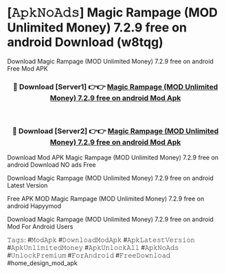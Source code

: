# [𝙰𝚙𝚔𝙽𝚘𝙰𝚍𝚜] Magic Rampage (MOD Unlimited Money) 7.2.9 free on android Download (w8tqg)
Download Magic Rampage (MOD Unlimited Money) 7.2.9 free on android Free Mod APK

<div align="center">
<h3>🔴 Download [Server1] 👉👉 <a href="https://apkcomod.com?title=Magic_Rampage_(MOD_Unlimited_Money)_7.2.9_free_on_android">Magic Rampage (MOD Unlimited Money) 7.2.9 free on android Mod Apk</a></h3><br>

<h3>🔴 Download [Server2] 👉👉 <a href="https://apkcomod.com?title=Magic_Rampage_(MOD_Unlimited_Money)_7.2.9_free_on_android">Magic Rampage (MOD Unlimited Money) 7.2.9 free on android Mod Apk</a></h3>
</div>


 Download Mod APK Magic Rampage (MOD Unlimited Money) 7.2.9 free on android Download NO ads Free

Download Magic Rampage (MOD Unlimited Money) 7.2.9 free on android Latest Version

Free APK MOD Magic Rampage (MOD Unlimited Money) 7.2.9 free on android Hapyymod

Download Magic Rampage (MOD Unlimited Money) 7.2.9 free on android Mod For Android Users

𝚃𝚊𝚐𝚜: #𝙼𝚘𝚍𝙰𝚙𝚔 #𝙳𝚘𝚠𝚗𝚕𝚘𝚊𝚍𝙼𝚘𝚍𝙰𝚙𝚔 #𝙰𝚙𝚔𝙻𝚊𝚝𝚎𝚜𝚝𝚅𝚎𝚛𝚜𝚒𝚘𝚗 #𝙰𝚙𝚔𝚄𝚗𝚕𝚒𝚖𝚒𝚝𝚎𝚍𝙼𝚘𝚗𝚎𝚢 #𝙰𝚙𝚔𝚄𝚗𝚕𝚘𝚌𝚔𝙰𝚕𝚕 #𝙰𝚙𝚔𝙽𝚘𝙰𝚍𝚜 #𝚄𝚗𝚕𝚘𝚌𝚔𝙿𝚛𝚎𝚖𝚒𝚞𝚖 #𝙵𝚘𝚛𝙰𝚗𝚍𝚛𝚘𝚒𝚍 #𝙵𝚛𝚎𝚎𝙳𝚘𝚠𝚗𝚕𝚘𝚊𝚍 #home_design_mod_apk